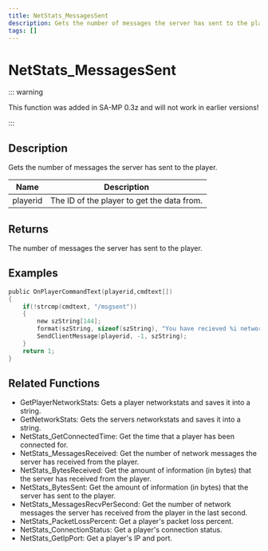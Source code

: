 ```yaml
---
title: NetStats_MessagesSent
description: Gets the number of messages the server has sent to the player.
tags: []
---
```


# NetStats_MessagesSent

<TagLinks />

::: warning

This function was added in SA-MP 0.3z and will not work in earlier versions!

:::

## Description

Gets the number of messages the server has sent to the player.


| Name | Description |
|------|-------------|
|playerid | The ID of the player to get the data from.|


## Returns

The number of messages the server has sent to the player.


## Examples


```c
public OnPlayerCommandText(playerid,cmdtext[])
{    
    if(!strcmp(cmdtext, "/msgsent"))
    {
        new szString[144];
        format(szString, sizeof(szString), "You have recieved %i network messages.", NetStats_MessagesSent(playerid));
        SendClientMessage(playerid, -1, szString);
    }
    return 1;
}
```


## Related Functions


-  GetPlayerNetworkStats: Gets a player networkstats and saves it into a string.
-  GetNetworkStats: Gets the servers networkstats and saves it into a string.
-  NetStats_GetConnectedTime: Get the time that a player has been connected for.
-  NetStats_MessagesReceived: Get the number of network messages the server has received from the player.
-  NetStats_BytesReceived: Get the amount of information (in bytes) that the server has received from the player.
-  NetStats_BytesSent: Get the amount of information (in bytes) that the server has sent to the player.
-  NetStats_MessagesRecvPerSecond: Get the number of network messages the server has received from the player in the last second.
-  NetStats_PacketLossPercent: Get a player's packet loss percent.
-  NetStats_ConnectionStatus: Get a player's connection status.
-  NetStats_GetIpPort: Get a player's IP and port.